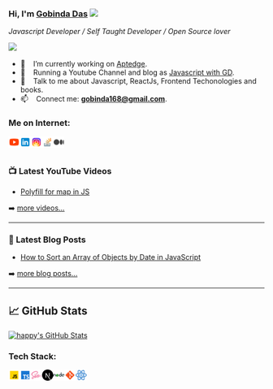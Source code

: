 ### Hi, I'm [Gobinda Das](https://www.linkedin.com/in/gobinda-das/) <img src="https://media.giphy.com/media/hvRJCLFzcasrR4ia7z/giphy.gif" width="32px">

*Javascript Developer / Self Taught Developer   / Open Source lover*

![](https://komarev.com/ghpvc/?username=gobinda168&color=brightgreen&style=flat)

- 🔭 &nbsp;&nbsp; I’m currently working on [Aptedge](https://www.aptedge.io/).
- 🌱 &nbsp;&nbsp; Running a Youtube Channel and blog as [Javascript with GD](https://www.youtube.com/channel/UCenUowEKNRLYCbjUvH4rCQg).
- 💬 &nbsp;&nbsp; Talk to me about Javascript, ReactJs, Frontend Techonologies and books.
- 📫 &nbsp;&nbsp; Connect me: **gobinda168@gmail.com**.

### Me on Internet:

<!-- [<img align="left" alt="gobindadas.dev" width="22px" src="https://raw.githubusercontent.com/iconic/open-iconic/master/svg/globe.svg" />][website] -->
[<img align="left" alt="JS with GD | Youtube" height="22px"  src="https://github.com/gobinda168/gobinda168/blob/main/assets/icons8-youtube.svg" />][youtube]
[<img align="left" alt="gobinda | LinkedIn" width="22px" src="https://github.com/gobinda168/gobinda168/blob/main/assets/icons8-linkedin.svg" />][linkedin]
[<img align="left" alt="gobinda | Instagram" width="22px" src="https://github.com/gobinda168/gobinda168/blob/main/assets/icons8-instagram.svg" />][instagram]
[<img align="left" alt="gobinda | StackOverflow" height="22px"  src="https://github.com/gobinda168/gobinda168/blob/main/assets/icons8-stack-overflow.svg" />][stackoverflow]
[<img align="left" alt="gobinda | StackOverflow" height="22px"  src="https://github.com/gobinda168/gobinda168/blob/main/assets/icons8-medium.svg" />][website]



<br />
<br />


### 📺 Latest YouTube Videos

<!-- YOUTUBE:START -->
- [Polyfill for map in JS](https://youtu.be/4Te_YNMB0AA)
<!-- YOUTUBE:END -->

➡️ [more videos...][youtube]

---

### 📕 Latest Blog Posts

<!-- BLOG-POST-LIST:START -->
- [How to Sort an Array of Objects by Date in JavaScript](https://medium.com/@gobinda168/how-to-sort-an-array-of-objects-by-date-in-javascript-bc7b6263bc69)
<!-- BLOG-POST-LIST:END -->

➡️ [more blog posts...][linkedin]

---

## &#x1f4c8; GitHub Stats
<a href="https://github.com/gobinda168/gobinda168">
  <img align="center" src="https://github-readme-stats.vercel.app/api?username=gobinda168&show_icons=true&line_height=27&count_private=true&title_color=ffffff&text_color=c9cacc&icon_color=2bbc8a&bg_color=1d1f21" alt="happy's GitHub Stats" />
</a>


### Tech Stack:

[<img align="left" alt="gobinda | pub" width="22px" src="https://github.com/gobinda168/gobinda168/blob/main/assets/icons8-js.gif" />][linkedin] 
[<img align="left" alt="gobinda | pub" width="22px" src="https://github.com/gobinda168/gobinda168/blob/main/assets/icons8-typescript.svg" />][linkedin] 
[<img align="left" alt="gobinda | pub" width="22px" src="https://github.com/gobinda168/gobinda168/blob/main/assets/icons8-sass.svg" />][linkedin] 
[<img align="left" alt="gobinda | pub" width="22px" src="https://github.com/gobinda168/gobinda168/blob/main/assets/nextjs.svg" />][linkedin] 
[<img align="left" alt="gobinda | pub" width="22px" src="https://github.com/gobinda168/gobinda168/blob/main/assets/icons8-nodejs.svg" />][linkedin]
[<img align="left" alt="gobinda | pub" width="22px" src="https://github.com/gobinda168/gobinda168/blob/main/assets/icons8-git.svg" />][linkedin]
[<img align="left" alt="gobinda | pub" width="22px" src="https://github.com/gobinda168/gobinda168/blob/main/assets/icons8-react.gif" />][linkedin]


[website]: https://medium.com/@gobinda168
[instagram]: https://www.instagram.com/gobinda.das168/
[linkedin]: https://www.linkedin.com/in/gobinda-das/
[stackoverflow]: https://stackoverflow.com/users/8086359/gobinda-das?tab=profile
[youtube]: https://www.youtube.com/channel/UCenUowEKNRLYCbjUvH4rCQg
[reddit]: https://www.reddit.com/user/gobinda168

